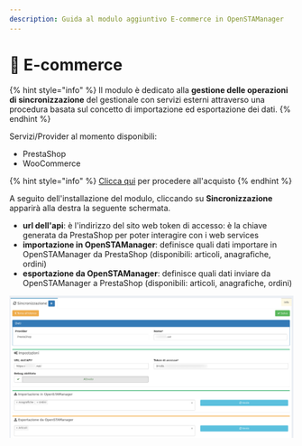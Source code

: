 ```yaml
---
description: Guida al modulo aggiuntivo E-commerce in OpenSTAManager
---
```


# 📗 E-commerce

{% hint style="info" %}
Il modulo è dedicato alla **gestione delle operazioni di sincronizzazione** del gestionale con servizi esterni attraverso una procedura basata sul concetto di importazione ed esportazione dei dati.
{% endhint %}

Servizi/Provider al momento disponibili:

* PrestaShop
* WooCommerce

{% hint style="info" %}
[Clicca qui](https://www.openstamanager.com/categoria-prodotto/moduli/) per procedere all'acquisto
{% endhint %}

A seguito dell'installazione del modulo, cliccando su **Sincronizzazione** apparirà alla destra la seguente schermata.

* **url dell'api**: è l'indirizzo del sito web token di accesso: è la chiave generata da PrestaShop per poter interagire con i web services
* **importazione in OpenSTAManager**: definisce quali dati importare in OpenSTAManager da PrestaShop (disponibili: articoli, anagrafiche, ordini)
* **esportazione da OpenSTAManager**: definisce quali dati inviare da OpenSTAManager a PrestaShop (disponibili: articoli, anagrafiche, ordini)

![](../.gitbook/assets/sinc1.jpg)
